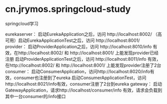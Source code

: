 # cn.jrymos.springcloud-study
springcloud学习

eurekaserver：
  启动EurekaApplication之后，访问 http://localhost:8002/ 
  （高可用）启动EurekaApplicationTest之后，访问 http://localhost:8001/ 
provider：
  启动ProviderApplication之后，访问 http://localhost:8010/info 有效，在http://localhost:8002/ 和  http://localhost:8001/ 上能发现provider已经注册
  启动ProviderApplicationTest之后，访问 http://localhost:8011/info 有效，在http://localhost:8002/ 和  http://localhost:8001/ 上能发现provider注册了2台
consumer：
  启动ConsumerApplication，访问http://localhost:8020/info有效，consumer也注册到了eureka
  启动ConsumerApplicationTest，访问http://localhost:8021/info有效，consumer注册了2台到eureka
gateway：
  启动GatewayApplication，请求http://localhost/consumer/info 有效，请求会负载到其中一台consumer的/info接口
